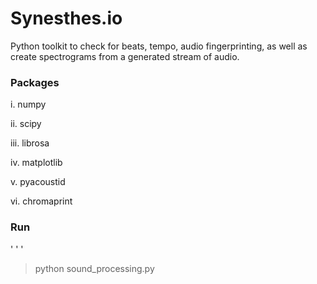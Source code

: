 # Synesthes.io
Python toolkit to check for beats, tempo, audio fingerprinting, as well as create spectrograms from a generated stream of audio. 

### Packages
i. numpy

ii. scipy

iii. librosa

iv. matplotlib

v. pyacoustid

vi. chromaprint

### Run
' ' '
> python sound_processing.py
